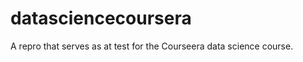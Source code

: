 datasciencecoursera
===================

A repro that serves as at test for the Courseera data science course.
